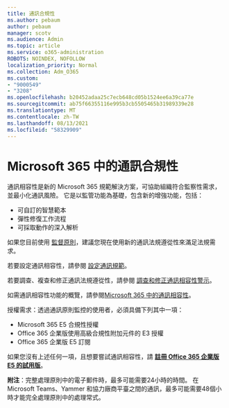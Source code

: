 ```yaml
---
title: 通訊合規性
ms.author: pebaum
author: pebaum
manager: scotv
ms.audience: Admin
ms.topic: article
ms.service: o365-administration
ROBOTS: NOINDEX, NOFOLLOW
localization_priority: Normal
ms.collection: Adm_O365
ms.custom:
- "9000549"
- "3208"
ms.openlocfilehash: b20452adaa25c7ecb648cd05b1524ee6a39ca77e
ms.sourcegitcommit: ab75f66355116e995b3cb5505465b31989339e28
ms.translationtype: MT
ms.contentlocale: zh-TW
ms.lasthandoff: 08/13/2021
ms.locfileid: "58329909"
---
```

# <a name="communication-compliance-in-microsoft-365"></a>Microsoft 365 中的通訊合規性

通訊相容性是新的 Microsoft 365 規範解決方案，可協助組織符合監察性需求，並最小化通訊風險。 它是以監管功能為基礎，包含新的增強功能，包括：

- 可自訂的智慧範本
- 彈性修復工作流程
- 可採取動作的深入解析

如果您目前使用 [監督原則](https://docs.microsoft.com/microsoft-365/compliance/supervision-policies)，建議您現在使用新的通訊法規遵從性來滿足法規需求。

若要設定通訊相容性，請參閱 [設定通訊規範](https://docs.microsoft.com/microsoft-365/compliance/communication-compliance-configure)。

若要調查、複查和修正通訊法規遵從性，請參閱 [調查和修正通訊相容性警示](https://docs.microsoft.com/microsoft-365/compliance/communication-compliance-investigate-remediate)。

如需通訊相容性功能的概覽，請參閱[Microsoft 365 中的通訊相容性](https://docs.microsoft.com/microsoft-365/compliance/communication-compliance)。

授權需求：透過通訊原則監控的使用者，必須具備下列其中一項：

- Microsoft 365 E5 合規性授權
- Office 365 企業版使用高級合規性附加元件的 E3 授權
- Office 365 企業版 E5 訂閱

如果您沒有上述任何一項，且想要嘗試通訊相容性，請 **[註冊 Office 365 企業版 E5 的試用版](https://go.microsoft.com/fwlink/p/?LinkID=698279)**。

**附注**：完整處理原則中的電子郵件時，最多可能需要24小時的時間。 在 Microsoft Teams、Yammer 和協力廠商平臺之間的通訊，最多可能需要48個小時才能完全處理原則中的處理常式。
